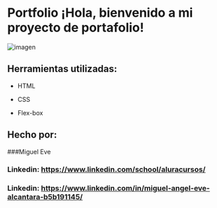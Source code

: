# Portfolio ¡Hola, bienvenido a mi proyecto de portafolio!

![imagen](https://user-images.githubusercontent.com/77756047/211304452-220fedf0-f91b-490f-8a65-a60ce860bc5c.png)

## Herramientas utilizadas:

* HTML

* CSS

* Flex-box

## Hecho por:

###Miguel Eve

### Linkedin: https://www.linkedin.com/school/aluracursos/
### Linkedin: https://www.linkedin.com/in/miguel-angel-eve-alcantara-b5b191145/
